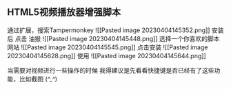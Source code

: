 
## HTML5视频播放器增强脚本
通过扩展，搜索Tampermonkey
![[Pasted image 20230404145352.png]]
安装后 点击 油猴
![[Pasted image 20230404145448.png]]
选择一个你喜欢的脚本网站
![[Pasted image 20230404145545.png]]
点击安装
![[Pasted image 20230404145628.png]]
使用
![[Pasted image 20230404145644.png]]


当需要对视频进行一些操作的时候 我得建议是先看看快捷键是否已经有了这些功能，比如截图 (*^_^*)
